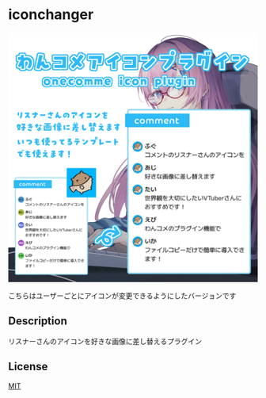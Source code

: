 # iconchanger

![onecomme-icon-plugin](./docs/onecomme-icon-plugin.png)

こちらはユーザーごとにアイコンが変更できるようにしたバージョンです


## Description

リスナーさんのアイコンを好きな画像に差し替えるプラグイン


## License

[MIT](./LICENSE.md)
